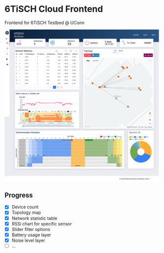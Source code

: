 # 6TiSCH Cloud Frontend

Frontend for 6TiSCH Testbed @ UConn

![](./screenshot.png)

## Progress

- [x] Device count
- [x] Topology map
- [x] Network statistic table
- [x] RSSi chart for specific sensor
- [x] Slider filter options
- [x] Battery usage layer
- [x] Noise level layer
- [ ] ...